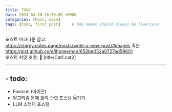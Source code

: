 ```yaml
---
title: TODO
date: 2024-04-30 18:58:00 +0900
categories: [Main, main]
tags: [todo, first_post]     # TAG names should always be lowercase
---
```


포스트 마크다운 참고:    
https://chirpy.cotes.page/posts/write-a-new-post/#images  혹은       
https://gist.github.com/ihoneymon/652be052a0727ad59601   
포스트 커밋 포맷: 📝 [title/Cat1.cat2]   
* * *
## - todo:
- Favicon (아이콘)
- 알고리즘 문제 풀이 관련 포스팅 옮기기
- LLM 스터디 포스팅
